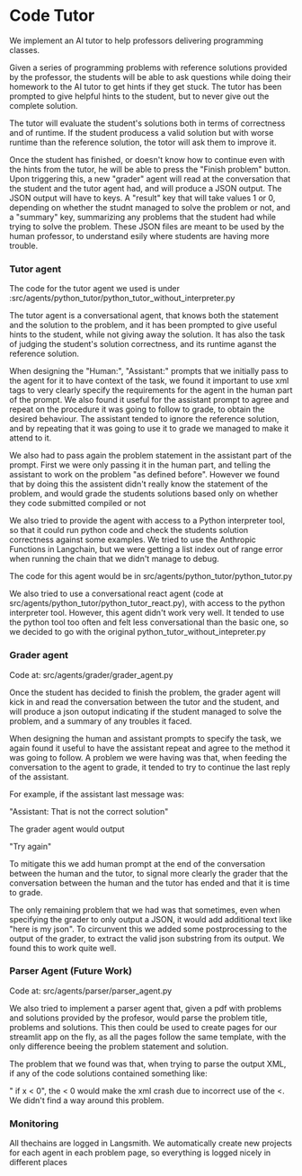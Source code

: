 # Code Tutor

We implement an AI tutor to help professors delivering programming classes.

Given a series of programming problems with reference solutions provided by the 
professor, the students will be able to ask questions while doing their homework
to the AI tutor to get hints if they get stuck. The tutor has been prompted to give
helpful hints to the student, but to never give out the complete solution.

The tutor will evaluate the student's solutions both in terms of correctness and
of runtime. If the student producess a valid solution but with worse runtime than the reference solution, the totor will ask them to improve it.

Once the student has finished, or doesn't know how to continue even with the hints from
the tutor, he will be able to press the "Finish problem" button. Upon triggering
this, a new "grader" agent will read at the conversation that the student and the tutor
agent had, and will produce a JSON output. The JSON output will have to keys. A "result" key
that will take values 1 or 0, depending on whether the studnt managed to solve the problem
or not, and a "summary" key, summarizing any problems that the student had while trying to
solve the problem. These JSON files are meant to be used by the human professor, to understand esily where students are having more trouble.

### Tutor agent

The code for the tutor agent we used is under :src/agents/python_tutor/python_tutor_without_interpreter.py

The tutor agent is a conversational agent, that knows both the statement and the solution
to the problem, and it has been prompted to give useful hints to the student, while 
not giving away the solution. It has also the task of judging the student's solution
correctness, and its runtime aganst the reference solution.

When designing the "Human:", "Assistant:" prompts that we initially pass to the agent for it
to have context of the task, we found it important to use xml tags to very clearly specify
the requirements for the agent in the human part of the prompt. We also found it useful for the assistant prompt to agree and repeat on the procedure it was going to follow to grade, to obtain the desired behaviour. The assistant tended to ignore the reference solution, and 
by repeating that it was going to use it to grade we managed to make it attend to it.

We also had to pass again the problem statement in the assistant part of the prompt. First
we were only passing it in the human part, and telling the assistant to work on the problem 
"as defined before". However we found that by doing this the assistent didn't really know the statement of the problem, and would grade the students solutions based only on whether they code submitted compiled or not

We also tried to provide the agent with access to a Python interpreter tool, so that it could run python code and check the students solution correctness against some examples.
We tried to use the Anthropic Functions in Langchain, but we were getting a list index out
of range error when running the chain that we didn't manage to debug.

The code for this agent would be in src/agents/python_tutor/python_tutor.py

We also tried to use a conversational react agent (code at src/agents/python_tutor/python_tutor_react.py), with access to the python interpreter tool. However, this agent didn't work very well. It tended to use the python tool too often and felt less conversational than the basic one, so we decided to go with the original python_tutor_without_intepreter.py

### Grader agent

Code at: src/agents/grader/grader_agent.py

Once the student has decided to finish the problem, the grader agent will kick in and read the conversation between the tutor and the student, and will produce a json outoput indicating if the student managed to solve the problem, and a summary of any troubles it faced.

When designing the human and assistant prompts to specify the task, we again found it useful to have the assistant repeat and agree to the method it was going to follow. A problem we were having was that, when feeding the conversation to the agent to grade, it tended to try to continue the last reply of the assistant.

For example, if the assistant last message was:

"Assistant: That is not the correct solution"

The grader agent would output

"Try again"

To mitigate this we add human prompt at the end of the conversation between the human and the tutor, to signal more clearly the grader that the conversation between the human and the tutor has ended and that it is time to grade.

The only remaining problem that we had was that sometimes, even when specifying the grader to only output a JSON, it would add additional text like "here is my json". To circunvent this we added some postprocessing to the output of the grader, to extract the valid json substring from its output. We found this to work quite well.

### Parser Agent (Future Work)

Code at: src/agents/parser/parser_agent.py

We also tried to implement a parser agent that, given a pdf with problems and solutions provided by the profesor, would parse the problem title, problems and solutions. This then could be used to create pages for our streamlit app on the fly, as all the pages follow the same template, with the only difference beeing the problem statement and solution.

The problem that we found was that, when trying to parse the output XML, if any of the code solutions contained something like:

" if x < 0", the < 0 would make the xml crash due to incorrect use of the <. We didn't find a way around this problem.


### Monitoring

All thechains are logged in Langsmith. We automatically create new projects for each agent in each problem page, so everything is logged nicely in different places